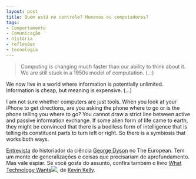 ```yaml
---
layout: post
title: Quem está no controle? Humanos ou computadores?
tags:
- Comportamento
- Comunicação
- história
- reflexões
- tecnologia
---
```


> Computing is changing much faster than our ability to think about it. We are still stuck in a 1950s model of computation. (...)

We now live in a world where information is potentially unlimited. Information is cheap, but meaning is expensive. (...)

I am not sure whether computers are just tools. When you look at your iPhone to get directions, are you asking the phone where to go or is the phone telling you where to go? You cannot draw a strict line between active and passive information exchange. If some alien form of life came to earth, they might be convinced that there is a bodiless form of intelligence that is telling its constituent parts to turn left or right. So there is a symbiosis that works both ways.

[Entrevista](http://theeuropean-magazine.com/352-dyson-george/353-evolution-and-innovation) do historiador da ciência [George Dyson](http://en.wikipedia.org/wiki/George_Dyson_(science_historian)) no The European. Tem um monte de generalizações e coisas que precisariam de aprofundamento. Mas vale espiar. Se você gosta do assunto, confira também o livro [What Technology Wants](http://www.amazon.com/gp/product/0143120174/ref=as_li_tf_tl?ie=UTF8&tag=magaiver-20&linkCode=as2&camp=217145&creative=399373&creativeASIN=0143120174)![](http://www.assoc-amazon.com/e/ir?t=magaiver-20&l=as2&o=1&a=0143120174&camp=217145&creative=399373), de [Kevin Kelly](http://www.kk.org/).
